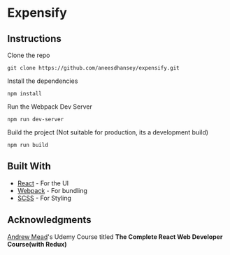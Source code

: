 # Expensify


## Instructions
Clone the repo
```
git clone https://github.com/aneesdhansey/expensify.git
```
Install the dependencies
```
npm install
```
Run the Webpack Dev Server
```
npm run dev-server
```
Build the project (Not suitable for production, its a development build)
```
npm run build
```
## Built With
* [React](https://reactjs.org/) - For the UI
* [Webpack](https://webpack.js.org/) - For bundling
* [SCSS](https://sass-lang.com/) - For Styling

## Acknowledgments
[Andrew Mead](https://github.com/andrewjmead)'s Udemy Course titled **The Complete React Web Developer Course(with Redux)**
